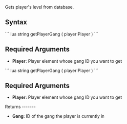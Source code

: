 Gets player's level from database.

Syntax
------

<section name="Server" class="server" show="true">
``` lua
string getPlayerGang ( player Player )
```

Required Arguments
------------------

-   **Player:** Player element whose gang ID you want to get

</section>
<section name="Client" class="client" show="true">
``` lua
string getPlayerGang ( player Player )
```

Required Arguments
------------------

-   **Player:** Player element whose gang ID you want to get

</section>
Returns
-------

-   **Gang:** ID of the gang the player is currently in
